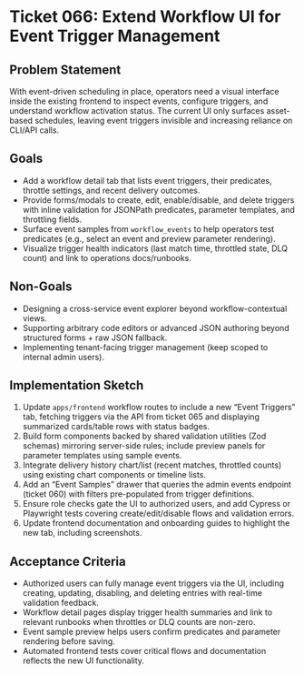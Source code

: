 # Ticket 066: Extend Workflow UI for Event Trigger Management

## Problem Statement
With event-driven scheduling in place, operators need a visual interface inside the existing frontend to inspect events, configure triggers, and understand workflow activation status. The current UI only surfaces asset-based schedules, leaving event triggers invisible and increasing reliance on CLI/API calls.

## Goals
- Add a workflow detail tab that lists event triggers, their predicates, throttle settings, and recent delivery outcomes.
- Provide forms/modals to create, edit, enable/disable, and delete triggers with inline validation for JSONPath predicates, parameter templates, and throttling fields.
- Surface event samples from `workflow_events` to help operators test predicates (e.g., select an event and preview parameter rendering).
- Visualize trigger health indicators (last match time, throttled state, DLQ count) and link to operations docs/runbooks.

## Non-Goals
- Designing a cross-service event explorer beyond workflow-contextual views.
- Supporting arbitrary code editors or advanced JSON authoring beyond structured forms + raw JSON fallback.
- Implementing tenant-facing trigger management (keep scoped to internal admin users).

## Implementation Sketch
1. Update `apps/frontend` workflow routes to include a new “Event Triggers” tab, fetching triggers via the API from ticket 065 and displaying summarized cards/table rows with status badges.
2. Build form components backed by shared validation utilities (Zod schemas) mirroring server-side rules; include preview panels for parameter templates using sample events.
3. Integrate delivery history chart/list (recent matches, throttled counts) using existing chart components or timeline lists.
4. Add an “Event Samples” drawer that queries the admin events endpoint (ticket 060) with filters pre-populated from trigger definitions.
5. Ensure role checks gate the UI to authorized users, and add Cypress or Playwright tests covering create/edit/disable flows and validation errors.
6. Update frontend documentation and onboarding guides to highlight the new tab, including screenshots.

## Acceptance Criteria
- Authorized users can fully manage event triggers via the UI, including creating, updating, disabling, and deleting entries with real-time validation feedback.
- Workflow detail pages display trigger health summaries and link to relevant runbooks when throttles or DLQ counts are non-zero.
- Event sample preview helps users confirm predicates and parameter rendering before saving.
- Automated frontend tests cover critical flows and documentation reflects the new UI functionality.
